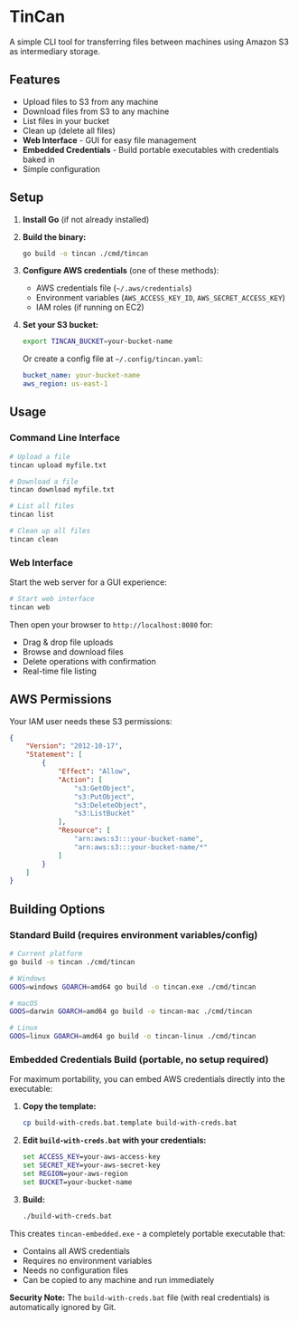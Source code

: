 # TinCan

A simple CLI tool for transferring files between machines using Amazon S3 as intermediary storage.

## Features

- Upload files to S3 from any machine
- Download files from S3 to any machine
- List files in your bucket
- Clean up (delete all files)
- **Web Interface** - GUI for easy file management
- **Embedded Credentials** - Build portable executables with credentials baked in
- Simple configuration

## Setup

1. **Install Go** (if not already installed)
2. **Build the binary:**
   ```bash
   go build -o tincan ./cmd/tincan
   ```

3. **Configure AWS credentials** (one of these methods):
   - AWS credentials file (`~/.aws/credentials`)
   - Environment variables (`AWS_ACCESS_KEY_ID`, `AWS_SECRET_ACCESS_KEY`)
   - IAM roles (if running on EC2)

4. **Set your S3 bucket:**
   ```bash
   export TINCAN_BUCKET=your-bucket-name
   ```

   Or create a config file at `~/.config/tincan.yaml`:
   ```yaml
   bucket_name: your-bucket-name
   aws_region: us-east-1
   ```

## Usage

### Command Line Interface

```bash
# Upload a file
tincan upload myfile.txt

# Download a file
tincan download myfile.txt

# List all files
tincan list

# Clean up all files
tincan clean
```

### Web Interface

Start the web server for a GUI experience:

```bash
# Start web interface
tincan web
```

Then open your browser to `http://localhost:8080` for:
- Drag & drop file uploads
- Browse and download files
- Delete operations with confirmation
- Real-time file listing

## AWS Permissions

Your IAM user needs these S3 permissions:
```json
{
    "Version": "2012-10-17",
    "Statement": [
        {
            "Effect": "Allow",
            "Action": [
                "s3:GetObject",
                "s3:PutObject",
                "s3:DeleteObject",
                "s3:ListBucket"
            ],
            "Resource": [
                "arn:aws:s3:::your-bucket-name",
                "arn:aws:s3:::your-bucket-name/*"
            ]
        }
    ]
}
```

## Building Options

### Standard Build (requires environment variables/config)

```bash
# Current platform
go build -o tincan ./cmd/tincan

# Windows
GOOS=windows GOARCH=amd64 go build -o tincan.exe ./cmd/tincan

# macOS
GOOS=darwin GOARCH=amd64 go build -o tincan-mac ./cmd/tincan

# Linux
GOOS=linux GOARCH=amd64 go build -o tincan-linux ./cmd/tincan
```

### Embedded Credentials Build (portable, no setup required)

For maximum portability, you can embed AWS credentials directly into the executable:

1. **Copy the template:**
   ```bash
   cp build-with-creds.bat.template build-with-creds.bat
   ```

2. **Edit `build-with-creds.bat` with your credentials:**
   ```bat
   set ACCESS_KEY=your-aws-access-key
   set SECRET_KEY=your-aws-secret-key
   set REGION=your-aws-region
   set BUCKET=your-bucket-name
   ```

3. **Build:**
   ```bash
   ./build-with-creds.bat
   ```

This creates `tincan-embedded.exe` - a completely portable executable that:
- Contains all AWS credentials
- Requires no environment variables
- Needs no configuration files
- Can be copied to any machine and run immediately

**Security Note:** The `build-with-creds.bat` file (with real credentials) is automatically ignored by Git.